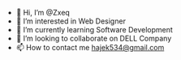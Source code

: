 - 👋 Hi, I’m @Zxeq
- 👀 I’m interested in Web Designer
- 🌱 I’m currently learning Software Development
- 💞️ I’m looking to collaborate on DELL Company
- 📫 How to contact me hajek534@gmail.com

<!---
Zxeq/Zxeq is a ✨ special ✨ repository because its `README.md` (this file) appears on your GitHub profile.
You can click the Preview link to take a look at your changes.
--->
